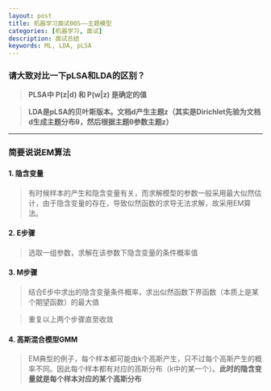 ```yaml
---
layout: post
title: 机器学习面试005——主题模型
categories: [机器学习, 面试]
description: 面试总结
keywords: ML, LDA, pLSA
---
```


### 请大致对比一下pLSA和LDA的区别？
> **PLSA中 P(z\|d) 和 P(w\|z) 是确定的值**

> **LDA是pLSA的贝叶斯版本。文档d产生主题z（其实是Dirichlet先验为文档d生成主题分布θ，然后根据主题θ参数主题z）**

-------

### 简要说说EM算法
#### 1. 隐含变量
> 有时候样本的产生和隐含变量有关，而求解模型的参数一般采用最大似然估计，由于隐含变量的存在，导致似然函数的求导无法求解，故采用EM算法。

#### 2. E步骤
> 选取一组参数，求解在该参数下隐含变量的条件概率值

#### 3. M步骤
> 结合E步中求出的隐含变量条件概率，求出似然函数下界函数（本质上是某个期望函数）的最大值

> 重复以上两个步骤直至收敛

#### 4. 高斯混合模型GMM
> EM典型的例子，每个样本都可能由k个高斯产生，只不过每个高斯产生的概率不同。因此每个样本都有对应的高斯分布（k中的某一个）。**此时的隐含变量就是每个样本对应的某个高斯分布**

